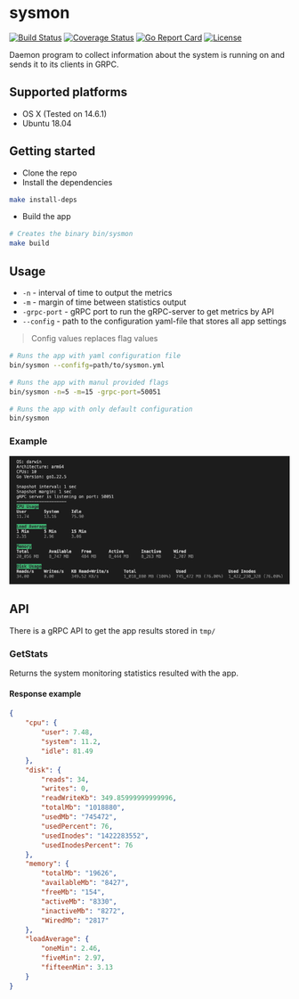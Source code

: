 # sysmon

[![Build Status](https://github.com/sitnikovik/sysmon/actions/workflows/go.yml/badge.svg)](https://github.com/sitnikovik/sysmon/actions)
[![Coverage Status](https://coveralls.io/repos/github/sitnikovik/sysmon/badge.svg?branch=master)](https://coveralls.io/github/sitnikovik/sysmon?branch=master)
[![Go Report Card](https://goreportcard.com/badge/github.com/sitnikovik/sysmon)](https://goreportcard.com/report/github.com/sitnikovik/sysmon)
[![License](https://img.shields.io/github/license/sitnikovik/sysmon)](https://github.com/sitnikovik/sysmon/blob/master/LICENSE)

Daemon program to collect information about the system is running on and sends it to its clients in GRPC.

## Supported platforms

- OS X (Tested on 14.6.1)
- Ubuntu 18.04

## Getting started

- Clone the repo
- Install the dependencies

```sh
make install-deps 
```

- Build the app

```sh
# Creates the binary bin/sysmon
make build
```

## Usage

- `-n` - interval of time to output the metrics
- `-m` - margin of time between statistics output
- `-grpc-port` - gRPC port to run the gRPC-server to get metrics by API
- `--config` - path to the configuration yaml-file that stores all app settings

> Config values replaces flag values

```sh
# Runs the app with yaml configuration file
bin/sysmon --confifg=path/to/sysmon.yml
```

```sh
# Runs the app with manul provided flags
bin/sysmon -n=5 -m=15 -grpc-port=50051
```

```sh
# Runs the app with only default configuration
bin/sysmon
```

### Example

![Output example](output_example.png)

## API

There is a gRPC API to get the app results stored in `tmp/`

### GetStats

Returns the system monitoring statistics resulted with the app.

#### Response example

```json
{
    "cpu": {
        "user": 7.48,
        "system": 11.2,
        "idle": 81.49
    },
    "disk": {
        "reads": 34,
        "writes": 0,
        "readWriteKb": 349.85999999999996,
        "totalMb": "1018880",
        "usedMb": "745472",
        "usedPercent": 76,
        "usedInodes": "1422283552",
        "usedInodesPercent": 76
    },
    "memory": {
        "totalMb": "19626",
        "availableMb": "8427",
        "freeMb": "154",
        "activeMb": "8330",
        "inactiveMb": "8272",
        "WiredMb": "2817"
    },
    "loadAverage": {
        "oneMin": 2.46,
        "fiveMin": 2.97,
        "fifteenMin": 3.13
    }
}
```
